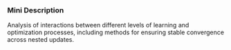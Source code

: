 ### Mini Description

Analysis of interactions between different levels of learning and optimization processes, including methods for ensuring stable convergence across nested updates.
